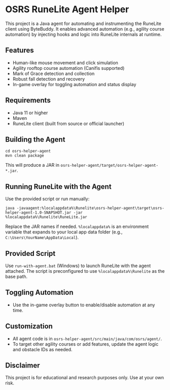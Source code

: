 # OSRS RuneLite Agent Helper

This project is a Java agent for automating and instrumenting the RuneLite client using ByteBuddy. It enables advanced automation (e.g., agility course automation) by injecting hooks and logic into RuneLite internals at runtime.

## Features

-   Human-like mouse movement and click simulation
-   Agility rooftop course automation (Canifis supported)
-   Mark of Grace detection and collection
-   Robust fall detection and recovery
-   In-game overlay for toggling automation and status display

## Requirements

-   Java 11 or higher
-   Maven
-   RuneLite client (built from source or official launcher)

## Building the Agent

```
cd osrs-helper-agent
mvn clean package
```

This will produce a JAR in `osrs-helper-agent/target/osrs-helper-agent-*.jar`.

## Running RuneLite with the Agent

Use the provided script or run manually:

```
java -javaagent:%localappdata%\Runelite\osrs-helper-agent\target\osrs-helper-agent-1.0-SNAPSHOT.jar -jar %localappdata%\Runelite\RuneLite.jar
```

Replace the JAR names if needed. `%localappdata%` is an environment variable that expands to your local app data folder (e.g., `C:\Users\YourName\AppData\Local`).

## Provided Script

Use `run-with-agent.bat` (Windows) to launch RuneLite with the agent attached. The script is preconfigured to use `%localappdata%\Runelite` as the base path.

## Toggling Automation

-   Use the in-game overlay button to enable/disable automation at any time.

## Customization

-   All agent code is in `osrs-helper-agent/src/main/java/com/osrs/agent/`.
-   To target other agility courses or add features, update the agent logic and obstacle IDs as needed.

## Disclaimer

This project is for educational and research purposes only. Use at your own risk.
